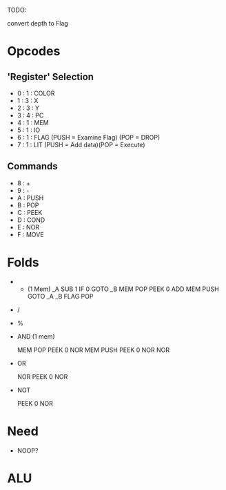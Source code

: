 TODO:

convert depth to Flag


# Opcodes

## 'Register' Selection
- 0 : 1 : COLOR
- 1 : 3 : X
- 2 : 3 : Y
- 3 : 4 : PC
- 4 : 1 : MEM
- 5 : 1 : IO
- 6 : 1 : FLAG (PUSH = Examine Flag) (POP = DROP) 
- 7 : 1 : LIT (PUSH = Add data)(POP = Execute)

## Commands
- 8 : +
- 9 : -
- A : PUSH
- B : POP
- C : PEEK
- D : COND
- E : NOR
- F : MOVE


# Folds

- * (1 Mem)
  _A
  SUB 1
  IF 0 GOTO _B
  MEM POP
  PEEK 0
  ADD
  MEM PUSH
  GOTO _A
  _B
  FLAG POP

- /
- %

- AND (1 mem)

  MEM POP
  PEEK 0
  NOR
  MEM PUSH
  PEEK 0
  NOR
  NOR

- OR

  NOR
  PEEK 0
  NOR

- NOT

  PEEK 0
  NOR

# Need

- NOOP?

# ALU
